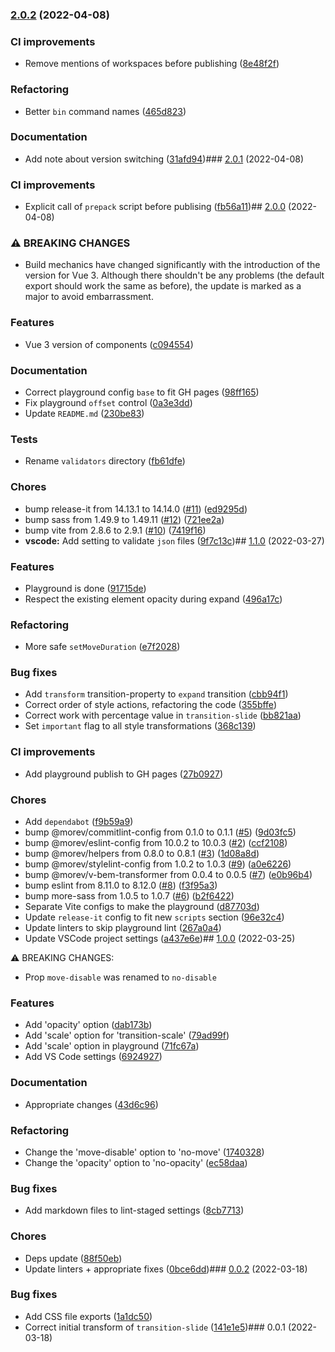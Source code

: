 

### [2.0.2](https://github.com/MorevM/vue-transitions/compare/v2.0.1...v2.0.2) (2022-04-08)


### CI improvements

* Remove mentions of workspaces before publishing ([8e48f2f](https://github.com/MorevM/vue-transitions/commit/8e48f2fdf6b6a828af0281e7c75119ddb8a78454))


### Refactoring

* Better `bin` command names ([465d823](https://github.com/MorevM/vue-transitions/commit/465d8237f67423201f5bccda0d50d464b41cb49e))


### Documentation

* Add note about version switching ([31afd94](https://github.com/MorevM/vue-transitions/commit/31afd94fbee7199d29cd4290e099274c1794b612))### [2.0.1](https://github.com/MorevM/vue-transitions/compare/v2.0.0...v2.0.1) (2022-04-08)


### CI improvements

* Explicit call of `prepack` script before publising ([fb56a11](https://github.com/MorevM/vue-transitions/commit/fb56a11a3ae88232cda4aab9d670fa01bda56ce5))## [2.0.0](https://github.com/MorevM/vue-transitions/compare/v1.1.0...v2.0.0) (2022-04-08)


### ⚠ BREAKING CHANGES

* Build mechanics have changed significantly with the introduction of the version for Vue 3.
Although there shouldn't be any problems (the default export should work the same as before), the update is marked as a major to avoid embarrassment.

### Features

* Vue 3 version of components ([c094554](https://github.com/MorevM/vue-transitions/commit/c094554797d3025c9a3f6da2e0ae0ae303d396de))


### Documentation

* Correct playground config `base` to fit GH pages ([98ff165](https://github.com/MorevM/vue-transitions/commit/98ff1654392d856bd4f6ee76c526a8780a15fa32))
* Fix playground `offset` control ([0a3e3dd](https://github.com/MorevM/vue-transitions/commit/0a3e3ddf1055657760a16ddee712da5e27570083))
* Update `README.md` ([230be83](https://github.com/MorevM/vue-transitions/commit/230be83c2edaabbf1348756b9ff6fecc06750d87))


### Tests

* Rename `validators` directory ([fb61dfe](https://github.com/MorevM/vue-transitions/commit/fb61dfe3cfea45bc450234b526a41aef552fde91))


### Chores

* bump release-it from 14.13.1 to 14.14.0 ([#11](https://github.com/MorevM/vue-transitions/issues/11)) ([ed9295d](https://github.com/MorevM/vue-transitions/commit/ed9295d12626d38d3e54ee30ef32f95226a6093d))
* bump sass from 1.49.9 to 1.49.11 ([#12](https://github.com/MorevM/vue-transitions/issues/12)) ([721ee2a](https://github.com/MorevM/vue-transitions/commit/721ee2af3b122fec6765db1a248d84ba076737cb))
* bump vite from 2.8.6 to 2.9.1 ([#10](https://github.com/MorevM/vue-transitions/issues/10)) ([7419f16](https://github.com/MorevM/vue-transitions/commit/7419f166695f152d621aa2346da37a7f0c2646ef))
* **vscode:** Add setting to validate `json` files ([9f7c13c](https://github.com/MorevM/vue-transitions/commit/9f7c13cf074368c2b23c2accc9b9ea3f37029d3b))## [1.1.0](https://github.com/MorevM/vue-transitions/compare/v1.0.0...v1.1.0) (2022-03-27)


### Features

* Playground is done ([91715de](https://github.com/MorevM/vue-transitions/commit/91715dea3e7f64240f33705f1f642bab09a13231))
* Respect the existing element opacity during expand ([496a17c](https://github.com/MorevM/vue-transitions/commit/496a17c9183a53d90ea967b39049c4f98ddb824e))


### Refactoring

* More safe `setMoveDuration` ([e7f2028](https://github.com/MorevM/vue-transitions/commit/e7f2028e57b617c6699f2508b54fac3e004fd6d2))


### Bug fixes

* Add `transform` transition-property to `expand` transition ([cbb94f1](https://github.com/MorevM/vue-transitions/commit/cbb94f1f84ab72a6e4c35be4ec115f369f899a73))
* Correct order of style actions, refactoring the code ([355bffe](https://github.com/MorevM/vue-transitions/commit/355bffe533f45af00fb7100de048740b0196803a))
* Correct work with percentage value in `transition-slide` ([bb821aa](https://github.com/MorevM/vue-transitions/commit/bb821aae7dce3b32224e9b79bfb9b3d4f3104417))
* Set `important` flag to all style transformations ([368c139](https://github.com/MorevM/vue-transitions/commit/368c139c813f67838306d18063f65b0f3fecf19d))


### CI improvements

* Add playground publish to GH pages ([27b0927](https://github.com/MorevM/vue-transitions/commit/27b09274c0dd9e3f0a59b3c54427adfeed510519))


### Chores

* Add `dependabot` ([f9b59a9](https://github.com/MorevM/vue-transitions/commit/f9b59a93ada5b6439fe7fd78d7dead07037e37c2))
* bump @morev/commitlint-config from 0.1.0 to 0.1.1 ([#5](https://github.com/MorevM/vue-transitions/issues/5)) ([9d03fc5](https://github.com/MorevM/vue-transitions/commit/9d03fc5eb80bfb84205214ba568bf44983fccc3b))
* bump @morev/eslint-config from 10.0.2 to 10.0.3 ([#2](https://github.com/MorevM/vue-transitions/issues/2)) ([ccf2108](https://github.com/MorevM/vue-transitions/commit/ccf21087da7b61663b9ab1602cfc0be60c1b2929))
* bump @morev/helpers from 0.8.0 to 0.8.1 ([#3](https://github.com/MorevM/vue-transitions/issues/3)) ([1d08a8d](https://github.com/MorevM/vue-transitions/commit/1d08a8dd62da2a6fcf75f2db7d62aae6d3bc00c2))
* bump @morev/stylelint-config from 1.0.2 to 1.0.3 ([#9](https://github.com/MorevM/vue-transitions/issues/9)) ([a0e6226](https://github.com/MorevM/vue-transitions/commit/a0e6226aeb378659f69b17a0db2ef9d85afc625f))
* bump @morev/v-bem-transformer from 0.0.4 to 0.0.5 ([#7](https://github.com/MorevM/vue-transitions/issues/7)) ([e0b96b4](https://github.com/MorevM/vue-transitions/commit/e0b96b4196f295030efeb17c722456c9bc07d6d0))
* bump eslint from 8.11.0 to 8.12.0 ([#8](https://github.com/MorevM/vue-transitions/issues/8)) ([f3f95a3](https://github.com/MorevM/vue-transitions/commit/f3f95a3fc144abf45f544bcfc352937761c2591b))
* bump more-sass from 1.0.5 to 1.0.7 ([#6](https://github.com/MorevM/vue-transitions/issues/6)) ([b2f6422](https://github.com/MorevM/vue-transitions/commit/b2f64223baa3dfdb5f45f9b524b98e28f1b33a03))
* Separate Vite configs to make the playground ([d87703d](https://github.com/MorevM/vue-transitions/commit/d87703d3d854ec8407e39c33dd40f1804194fb47))
* Update `release-it` config to fit new `scripts` section ([96e32c4](https://github.com/MorevM/vue-transitions/commit/96e32c4d1794cfef38a649a0c0469fa53c8c0a8b))
* Update linters to skip playground lint ([267a0a4](https://github.com/MorevM/vue-transitions/commit/267a0a40b9a7dd3e6b6ac80cceaab3721f929283))
* Update VSCode project settings ([a437e6e](https://github.com/MorevM/vue-transitions/commit/a437e6e8dd4f4b2492e15b7166971be5389a5b43))## [1.0.0](https://github.com/MorevM/vue-transitions/compare/v0.0.2...v1.0.0) (2022-03-25)

⚠ BREAKING CHANGES:
* Prop `move-disable` was renamed to `no-disable`

### Features

* Add 'opacity' option ([dab173b](https://github.com/MorevM/vue-transitions/commit/dab173b437ddb977418b50b76404c3c5714983d5))
* Add 'scale' option for 'transition-scale' ([79ad99f](https://github.com/MorevM/vue-transitions/commit/79ad99f8be49d2423def31ec915f24694dc96fec))
* Add 'scale' option in playground ([71fc67a](https://github.com/MorevM/vue-transitions/commit/71fc67ab1997c9a7f9294d60c322722d1cdf0b42))
* Add VS Code settings ([6924927](https://github.com/MorevM/vue-transitions/commit/6924927ceddbb97457fcfbbceca75b4c361fa9bb))


### Documentation

* Appropriate changes ([43d6c96](https://github.com/MorevM/vue-transitions/commit/43d6c96a906eead6f7d5767d4ff5b8ddf342d2b3))


### Refactoring

* Change the 'move-disable' option to 'no-move' ([1740328](https://github.com/MorevM/vue-transitions/commit/1740328237e300c12b20aa442c53015ebd7a709f))
* Change the 'opacity' option to 'no-opacity' ([ec58daa](https://github.com/MorevM/vue-transitions/commit/ec58daab81d97f1e79d97f8c1bd31079517f5bc4))


### Bug fixes

* Add markdown files to lint-staged settings ([8cb7713](https://github.com/MorevM/vue-transitions/commit/8cb7713892c5135bb45983eaca1b6c9fdcd5c8a8))


### Chores

* Deps update ([88f50eb](https://github.com/MorevM/vue-transitions/commit/88f50eb192582cf8e62111be966290d9b77b730f))
* Update linters + appropriate fixes ([0bce6dd](https://github.com/MorevM/vue-transitions/commit/0bce6dd2232cb2def2619fb001777af9f60faa13))### [0.0.2](https://github.com/MorevM/vue-transitions/compare/v0.0.1...v0.0.2) (2022-03-18)


### Bug fixes

* Add CSS file exports ([1a1dc50](https://github.com/MorevM/vue-transitions/commit/1a1dc50ff1dd31f8043002864bbe5224b31019ef))
* Correct initial transform of `transition-slide` ([141e1e5](https://github.com/MorevM/vue-transitions/commit/141e1e5fa0a3414dd47132bd381ca3837058c88d))### 0.0.1 (2022-03-18)